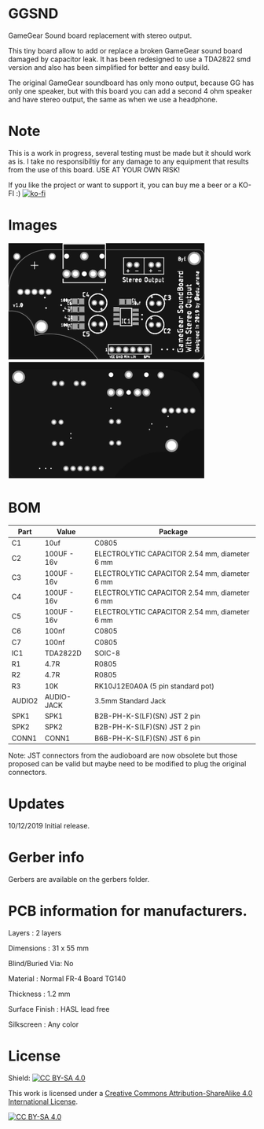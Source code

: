 # GGSND
GameGear Sound board replacement with stereo output.

This tiny board allow to add or replace a broken GameGear sound board damaged by capacitor leak. It has been redesigned to use a TDA2822 smd version and also has been simplified for better and easy build.

The original GameGear soundboard has only mono output, because GG has only one speaker, but with this board you can add a second 4 ohm speaker and have stereo output, the same as when we use a headphone.

# Note

This is a work in progress, several testing must be made but it should work as is. I take no responsibiltiy for any damage to any equipment that results from the use of this board. USE AT YOUR OWN RISK!

If you like the project or want to support it, you can buy me a beer or a KO-FI :) 
[![ko-fi](https://www.ko-fi.com/img/githubbutton_sm.svg)](https://ko-fi.com/H2H51MPWG)


# Images

<img src="https://github.com/arananet/ggsnd/blob/master/images/top.png?raw=true" width="400">
<img src="https://github.com/arananet/ggsnd/blob/master/images/bottom.png?raw=true" width="400">

# BOM 

| Part            | Value                   | Package                             |
| --------------- | ----------------------- | ----------------------------------- |      
|  C1             | 10uf                   | C0805                                |
|  C2             | 100UF - 16v                | ELECTROLYTIC CAPACITOR 2.54 mm, diameter 6 mm                                 |
|  C3             | 100UF - 16v                  | ELECTROLYTIC CAPACITOR 2.54 mm, diameter 6 mm                                |
|  C4             | 100UF - 16v                 | ELECTROLYTIC CAPACITOR 2.54 mm, diameter 6 mm                                 |
|  C5             | 100UF - 16v                 | ELECTROLYTIC CAPACITOR 2.54 mm, diameter 6 mm                                 |
|  C6             | 100nf                  | C0805                                |
|  C7             | 100nf                  | C0805                                |
|  IC1            | TDA2822D               | SOIC-8                  |
|  R1             | 4.7R                   | R0805                                |
|  R2             | 4.7R                   | R0805                                |
|  R3             | 10K                    | RK10J12E0A0A (5 pin standard pot)    |
|  AUDIO2         | AUDIO-JACK             | 3.5mm Standard Jack                  |
|  SPK1           | SPK1                   | B2B-PH-K-S(LF)(SN) JST 2 pin         |
|  SPK2           | SPK2                   | B2B-PH-K-S(LF)(SN) JST 2 pin         |
|  CONN1          | CONN1                  | B6B-PH-K-S(LF)(SN) JST 6 pin         |

Note: JST connectors from the audioboard are now obsolete but those proposed can be valid but maybe need to be modified to plug the original connectors.

# Updates

10/12/2019 Initial release.

# Gerber info

Gerbers are available on the gerbers folder.

# PCB information for manufacturers.

Layers : 2 layers

Dimensions : 31 x 55 mm

Blind/Buried Via: No

Material : Normal FR-4 Board TG140

Thickness : 1.2 mm

Surface Finish : HASL lead free

Silkscreen : Any color


# License

Shield: [![CC BY-SA 4.0][cc-by-sa-shield]][cc-by-sa]

This work is licensed under a [Creative Commons Attribution-ShareAlike 4.0
International License][cc-by-sa].

[![CC BY-SA 4.0][cc-by-sa-image]][cc-by-sa]

[cc-by-sa]: http://creativecommons.org/licenses/by-sa/4.0/
[cc-by-sa-image]: https://licensebuttons.net/l/by-sa/4.0/88x31.png
[cc-by-sa-shield]: https://img.shields.io/badge/License-CC%20BY--SA%204.0-lightgrey.svg
